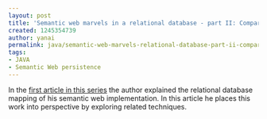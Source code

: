 ```yaml
---
layout: post
title: 'Semantic web marvels in a relational database - part II: Comparing alternatives'
created: 1245354739
author: yanai
permalink: java/semantic-web-marvels-relational-database-part-ii-comparing-alternatives
tags:
- JAVA
- Semantic Web persistence
---
```

<p>In the <a href="http://techblog.procurios.nl/k/618/news/view/34300/14863/Semantic-web-marvels-in-a-relational-database---part-I-Case-Study.html">first article in this series</a> the author explained the relational database mapping of his semantic web implementation. In this article he places this work into perspective by exploring related techniques.</p>
